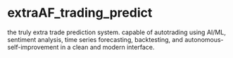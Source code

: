 # extraAF_trading_predict
the truly extra trade prediction system. capable of autotrading using AI/ML, sentiment analysis, time series forecasting, backtesting, and autonomous-self-improvement in a clean and modern interface. 
